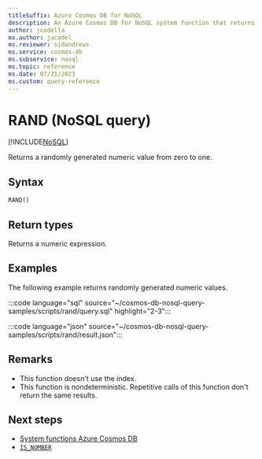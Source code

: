 ```yaml
---
titleSuffix: Azure Cosmos DB for NoSQL
description: An Azure Cosmos DB for NoSQL system function that returns a randomly generated numeric value from zero to one.
author: jcodella
ms.author: jacodel
ms.reviewer: sidandrews
ms.service: cosmos-db
ms.subservice: nosql
ms.topic: reference
ms.date: 07/21/2023
ms.custom: query-reference
---
```


# RAND (NoSQL query)

[!INCLUDE[NoSQL](../../includes/appliesto-nosql.md)]

Returns a randomly generated numeric value from zero to one.

## Syntax

```sql
RAND()
```

## Return types

Returns a numeric expression.

## Examples

The following example returns randomly generated numeric values.

:::code language="sql" source="~/cosmos-db-nosql-query-samples/scripts/rand/query.sql" highlight="2-3":::

:::code language="json" source="~/cosmos-db-nosql-query-samples/scripts/rand/result.json":::

## Remarks

- This function doesn't use the index.
- This function is nondeterministic. Repetitive calls of this function don't return the same results.

## Next steps

- [System functions Azure Cosmos DB](system-functions.yml)
- [`IS_NUMBER`](is-number.md)
